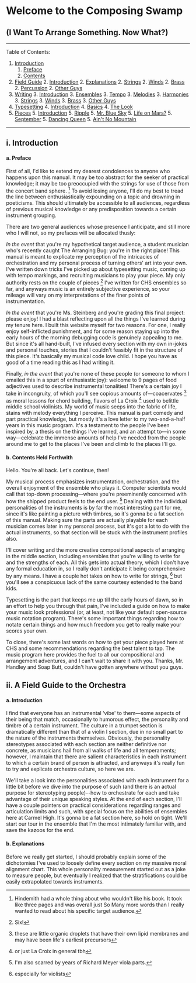 
<link href="resources/mdstylesheet.css" rel="stylesheet">

# Welcome to the Composing Swamp
## (I Want To Arrange Something. Now What?)

---------------

Table of Contents:
1. [Introduction](#introduction)
	1. [Preface](#introduction-preface)
	1. [Contents](#introduction-contents)
2. [Field Guide](#fieldguide)
	2. [Introduction](#fieldguide-introduction)
	2. [Explanations](#fieldguide-explanations)
	2. [Strings](#fieldguide-strings)
	2. [Winds](#fieldguide-winds)
	2. [Brass](#fieldguide-brass)
	2. [Percussion](#fieldguide-percussion)
	2. [Other Guys](#fieldguide-otherguys)
3. [Writing](#writing)
	3. [Introduction](#writing-introduction)
	3. [Ensembles](#writing-ensembles)
	3. [Tempo](#writing-tempo)
	3. [Melodies](#writing-melodies)
	3. [Harmonies](#writing-harmonies)
	3. [Strings](#writing-strings)
	3. [Winds](#writing-winds)
	3. [Brass](#writing-brass)
	3. [Other Guys](#writing-otherguys)
4. [Typesetting](#typesetting)
	4. [Introduction](#typesetting-introduction)
	4. [Basics](#typesetting-basics)
	4. [The Look](#typesetting-look)
5. [Pieces](#pieces)
	5. [Introduction](#pieces-introduction)
	5. [Ripple](#pieces-ripple)
	5. [Mr. Blue Sky](#pieces-bluesky)
	5. [Life on Mars?](#pieces-mars)
	5. [September](#pieces-september)
	5. [Dancing Queen](#pieces-dancingqueen)
	5. [Ain't No Mountain](#pieces-aintnomountain)

---------------

## <a name="introduction"></a> i. Introduction

#### <a name="introduction-preface"></a> a. Preface

First of all, I'd like to extend my dearest condolences to anyone who happens upon this manual. It may be too abstract for the seeker of practical knowledge; it may be too preoccupied with the strings for use of those from the concert band sphere. [^hindemith] To avoid losing anyone, I'll do my best to tread the line between enthusiastically expounding on a topic and drowning in poeticisms. This should ultimately be accessible to all audiences, regardless of previous musical knowledge or any predisposition towards a certain instrument grouping.

There are two general audiences whose presence I anticipate, and still more who I will not, so my prefaces will be allocated thusly:

*In the event* that you're my hypothetical target audience, a student musician who's recently caught The Arranging Bug: you're in the right place! This manual is meant to explicate my perception of the intricacies of orchestration and my personal process of turning others' art into your own. I've written down tricks I've picked up about typesetting music, coming up with tempo markings, and recruiting musicians to play your piece. My only authority rests on the couple of pieces [^six] I've written for CHS ensembles so far, and anyways music is an entirely subjective experience, so your mileage will vary on my interpretations of the finer points of instrumentation. 

*In the event* that you're Ms. Steinberg and you're grading this final project: please enjoy! I had a blast reflecting upon all the things I've learned during my tenure here. I built this website myself for two reasons. For one, I really enjoy self-inflicted punishment, and for some reason staying up into the early hours of the morning debugging code is genuinely appealing to me. But since it's all hand-built, I've infused every section with my own in-jokes and personal touches, stories that I couldn't feasibly fit in the structure of this piece. It's basically my musical code love child. I hope you have as good of a time reading this as I had writing it.

Finally, *in the event* that you're none of these people (or someone to whom I emailed this in a spurt of enthusiastic joy): welcome to 9 pages of food adjectives used to describe instrumental tonalities! There's a certain joy I take in incongruity, of which you'll see copious amounts of—coacervates [^coacervates] as moral lessons for chord building, flavors of La Croix [^lacroix] used to belittle middle school violinists. My world of music seeps into the fabric of life, stains with melody everything I perceive. This manual is part comedy and part practical knowledge, but mostly it's a love letter to my two-and-a-half years in this music program. It's a testament to the people I've been inspired by, a thesis on the things I've learned, and an attempt to—in some way—celebrate the immense amounts of help I've needed from the people around me to get to the places I've been and climb to the places I'll go. 


[^hindemith]: Hindemith had a whole thing about who wouldn't like his book. It took like three pages and was overall just So Many more words than I really wanted to read about his specific target audience.

[^six]: Six!

[^coacervates]: these are little organic droplets that have their own lipid membranes and may have been life's earliest precursors

[^lacroix]: or just La Croix in general tbh


#### <a name="introduction-contents"></a> b. Contents Held Forthwith

Hello. You're all back. Let's continue, then!

My musical process emphasizes instrumentation, orchestration, and the overall enjoyment of the ensemble who plays it. Computer scientists would call that top-down processing—where you're preeminently concerned with how the shipped product feels to the end user. [^richard] Dealing with the individual personalities of the instruments is by far the most interesting part for me, since it's like painting a picture with timbres, so it's gonna be a fat section of this manual. Making sure the parts are actually playable for each musician comes later in my personal process, but it's got a lot to do with the actual instruments, so that section will be stuck with the instrument profiles also.

I'll cover writing and the more creative compositional aspects of arranging in the middle section, including ensembles that you're willing to write for and the strengths of each. All this gets into actual theory, which I don't have any formal education in, so I really don't anticipate it being comprehensive by any means. I have a couple hot takes on how to write for strings, [^especially] but you'll see a conspicuous lack of the same courtesy extended to the band kids.

Typesetting is the part that keeps me up till the early hours of dawn, so in an effort to help you through that pain, I've included a guide on how to make your music look professional (or, at least, not like your default open-source music notation program). There's some important things regarding how to notate certain things and how much freedom you get to really make your scores your own. 

To close, there's some last words on how to get your piece played here at CHS and some recommendations regarding the best talent to tap.  The music program here provides the fuel to all our compositional and arrangement adventures, and I can't wait to share it with you. Thanks, Mr. Handley and Soap Butt, couldn't have gotten anywhere without you guys.


[^richard]: I'm also scarred by years of Richard Meyer viola parts.

[^especially]: especially for violists


## <a name="fieldguide"></a> ii. A Field Guide to the Orchestra

#### <a name="fieldguide-introduction"></a> a. Introduction

I find that everyone has an instrumental ‘vibe' to them—some aspects of their being that match, occasionally to humorous effect, the personality and timbre of a certain instrument. The culture in a trumpet section is dramatically different than that of a violin I section, due in no small part to the nature of the instruments themselves. Obviously, the personality stereotypes associated with each section are neither definitive nor concrete, as musicians hail from all walks of life and all temperaments; however, I maintain that there are salient characteristics in each instrument to which a certain brand of person is attracted, and anyways it's really fun to try and explicate orchestra culture, so here we are. 

We'll take a look into the personalities associated with each instrument for a little bit before we dive into the purpose of such (and there is an actual purpose for stereotyping people)--how to orchestrate for each and take advantage of their unique speaking styles. At the end of each section, I'll have a couple pointers on practical considerations regarding ranges and articulation limits and such, with special focus on the abilities of ensembles here at Carmel High. It's gonna be a fat section here, so hold on tight. We'll start our tour in the ensemble that I'm the most intimately familiar with, and save the kazoos for the end.

#### <a name="fieldguide-explanations"></a> b. Explanations

Before we really get started, I should probably explain some of the dichotomies I've used to loosely define every section on my massive moral alignment chart. This whole personality measurement started out as a joke to measure people, but eventually I realized that the stratifications could be easily extrapolated towards instruments.

